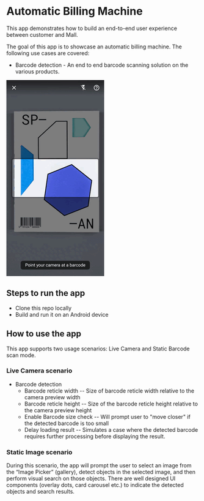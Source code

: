 

# Automatic Billing Machine

This app demonstrates how to build an end-to-end user experience between customer and Mall.

The goal of this app is to showcase an automatic billing machine. The following use cases are covered:
* Barcode detection - An end to end barcode scanning solution on the various products.

<img src="screenshots/live_barcode.gif" width="256"/>

## Steps to run the app

* Clone this repo locally
* Build and run it on an Android device

## How to use the app

This app supports two usage scenarios: Live Camera and Static Barcode scan mode.

### Live Camera scenario

- Barcode detection
    - Barcode reticle width -- Size of barcode reticle width relative to the camera preview width
    - Barcode reticle height -- Size of the barcode reticle height relative to the camera preview height
    - Enable Barcode size check -- Will prompt user to "move closer" if the detected barcode is too small
    - Delay loading result -- Simulates a case where the detected barcode requires further processing before displaying the result.

### Static Image scenario

During this scenario, the app will prompt the user to select an image from the “Image Picker” (gallery), detect objects in the selected image, and then perform visual search on those objects. There are well designed UI components (overlay dots, card carousel etc.) to indicate the detected objects and search results.

